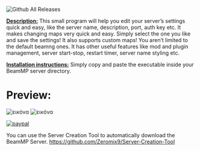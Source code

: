 ![Github All Releases](https://img.shields.io/github/downloads/SteliosLL/BeamMP-Server-Management-Tool/total.svg)

<ins>**Description:**</ins> This small program will help you edit your server’s settings quick and easy, like the server name, description, port, auth key etc. It makes changing maps very quick and easy. Simply select the one you like and save the settings! It also supports custom maps! You aren’t limited to the default beamng ones. It has other useful features like mod and plugin management, server start-stop, restart timer, server name styling etc.

<ins>**Installation instructions:**</ins> Simply copy and paste the executable inside your BeamMP server directory.

# **Preview:**
![εικόνα](https://github.com/SteliosLL/BeamMP-Server-Management-Tool/assets/55713334/2f1e852d-27f7-4346-9987-3674e17d098a)
![εικόνα](https://github.com/SteliosLL/BeamMP-Server-Management-Tool/assets/55713334/520cc19b-fcb5-4352-9c04-165cc032a734)

[![paypal](https://www.paypalobjects.com/en_US/i/btn/btn_donateCC_LG.gif)](https://www.paypal.com/donate/?hosted_button_id=FFFSN8XZHVWRU)

You can use the Server Creation Tool to automatically download the BeamMP Server.
https://github.com/Zeromix9/Server-Creation-Tool

